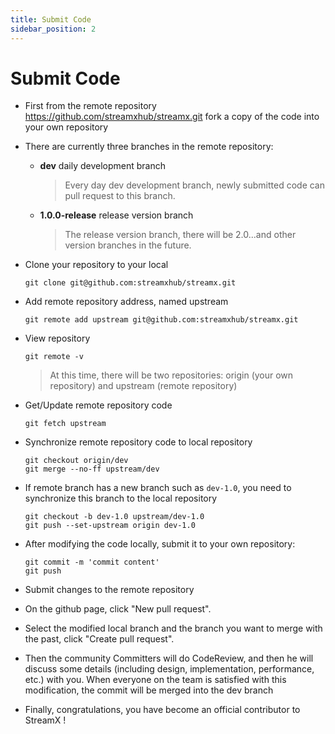 ```yaml
---
title: Submit Code
sidebar_position: 2
---
```


# Submit Code

* First from the remote repository <https://github.com/streamxhub/streamx.git> fork a copy of the code into your own repository

* There are currently three branches in the remote repository:
    * **dev**   daily development branch
      > Every day dev development branch, newly submitted code can pull request to this branch.

    * **1.0.0-release** release version branch
      > The release version branch, there will be 2.0...and other version branches in the future.

* Clone your repository to your local

    ```shell
    git clone git@github.com:streamxhub/streamx.git
    ```

* Add remote repository address, named upstream

    ```shell
    git remote add upstream git@github.com:streamxhub/streamx.git
    ```

* View repository

    ```shell
    git remote -v
    ```

  > At this time, there will be two repositories: origin (your own repository) and upstream (remote repository)

* Get/Update remote repository code

    ```shell
    git fetch upstream
    ```

* Synchronize remote repository code to local repository

    ```shell
    git checkout origin/dev
    git merge --no-ff upstream/dev
    ```

* If remote branch has a new branch such as `dev-1.0`, you need to synchronize this branch to the local repository

    ```shell
    git checkout -b dev-1.0 upstream/dev-1.0
    git push --set-upstream origin dev-1.0
    ```

* After modifying the code locally, submit it to your own repository:

    ```shell
    git commit -m 'commit content'
    git push
    ```

* Submit changes to the remote repository

* On the github page, click "New pull request".

* Select the modified local branch and the branch you want to merge with the past, click "Create pull request".

* Then the community Committers will do CodeReview, and then he will discuss some details (including design, implementation, performance, etc.) with you. When everyone on the team is satisfied with this modification, the commit will be merged into the dev branch

* Finally, congratulations, you have become an official contributor to StreamX !
